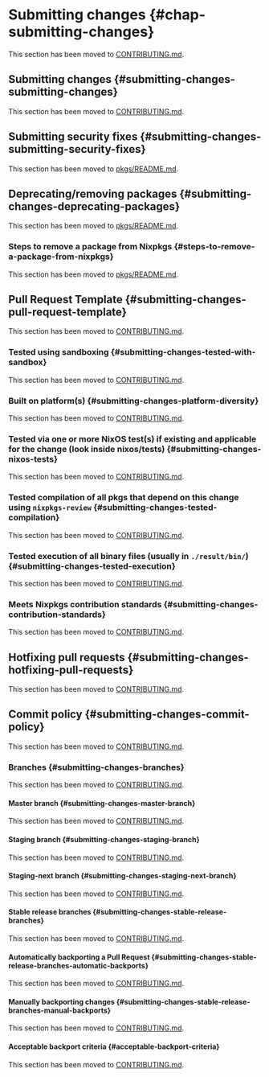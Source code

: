 # Submitting changes {#chap-submitting-changes}

This section has been moved to [CONTRIBUTING.md](https://github.com/NixOS/nixpkgs/blob/master/CONTRIBUTING.md).

## Submitting changes {#submitting-changes-submitting-changes}

This section has been moved to [CONTRIBUTING.md](https://github.com/NixOS/nixpkgs/blob/master/CONTRIBUTING.md).

## Submitting security fixes {#submitting-changes-submitting-security-fixes}

This section has been moved to [pkgs/README.md](https://github.com/NixOS/nixpkgs/blob/master/pkgs/README.md).

## Deprecating/removing packages {#submitting-changes-deprecating-packages}

This section has been moved to [pkgs/README.md](https://github.com/NixOS/nixpkgs/blob/master/pkgs/README.md).

### Steps to remove a package from Nixpkgs {#steps-to-remove-a-package-from-nixpkgs}

This section has been moved to [pkgs/README.md](https://github.com/NixOS/nixpkgs/blob/master/pkgs/README.md).

## Pull Request Template {#submitting-changes-pull-request-template}

This section has been moved to [CONTRIBUTING.md](https://github.com/NixOS/nixpkgs/blob/master/CONTRIBUTING.md).

### Tested using sandboxing {#submitting-changes-tested-with-sandbox}

This section has been moved to [CONTRIBUTING.md](https://github.com/NixOS/nixpkgs/blob/master/CONTRIBUTING.md).

### Built on platform(s) {#submitting-changes-platform-diversity}

This section has been moved to [CONTRIBUTING.md](https://github.com/NixOS/nixpkgs/blob/master/CONTRIBUTING.md).

### Tested via one or more NixOS test(s) if existing and applicable for the change (look inside nixos/tests) {#submitting-changes-nixos-tests}

This section has been moved to [CONTRIBUTING.md](https://github.com/NixOS/nixpkgs/blob/master/CONTRIBUTING.md).

### Tested compilation of all pkgs that depend on this change using `nixpkgs-review` {#submitting-changes-tested-compilation}

This section has been moved to [CONTRIBUTING.md](https://github.com/NixOS/nixpkgs/blob/master/CONTRIBUTING.md).

### Tested execution of all binary files (usually in `./result/bin/`) {#submitting-changes-tested-execution}

This section has been moved to [CONTRIBUTING.md](https://github.com/NixOS/nixpkgs/blob/master/CONTRIBUTING.md).

### Meets Nixpkgs contribution standards {#submitting-changes-contribution-standards}

This section has been moved to [CONTRIBUTING.md](https://github.com/NixOS/nixpkgs/blob/master/CONTRIBUTING.md).

## Hotfixing pull requests {#submitting-changes-hotfixing-pull-requests}

This section has been moved to [CONTRIBUTING.md](https://github.com/NixOS/nixpkgs/blob/master/CONTRIBUTING.md).

## Commit policy {#submitting-changes-commit-policy}

This section has been moved to [CONTRIBUTING.md](https://github.com/NixOS/nixpkgs/blob/master/CONTRIBUTING.md).

### Branches {#submitting-changes-branches}

This section has been moved to [CONTRIBUTING.md](https://github.com/NixOS/nixpkgs/blob/master/CONTRIBUTING.md).

#### Master branch {#submitting-changes-master-branch}

This section has been moved to [CONTRIBUTING.md](https://github.com/NixOS/nixpkgs/blob/master/CONTRIBUTING.md).

#### Staging branch {#submitting-changes-staging-branch}

This section has been moved to [CONTRIBUTING.md](https://github.com/NixOS/nixpkgs/blob/master/CONTRIBUTING.md).

#### Staging-next branch {#submitting-changes-staging-next-branch}

This section has been moved to [CONTRIBUTING.md](https://github.com/NixOS/nixpkgs/blob/master/CONTRIBUTING.md).

#### Stable release branches {#submitting-changes-stable-release-branches}

This section has been moved to [CONTRIBUTING.md](https://github.com/NixOS/nixpkgs/blob/master/CONTRIBUTING.md).

#### Automatically backporting a Pull Request {#submitting-changes-stable-release-branches-automatic-backports}

This section has been moved to [CONTRIBUTING.md](https://github.com/NixOS/nixpkgs/blob/master/CONTRIBUTING.md).

#### Manually backporting changes {#submitting-changes-stable-release-branches-manual-backports}

This section has been moved to [CONTRIBUTING.md](https://github.com/NixOS/nixpkgs/blob/master/CONTRIBUTING.md).

#### Acceptable backport criteria {#acceptable-backport-criteria}

This section has been moved to [CONTRIBUTING.md](https://github.com/NixOS/nixpkgs/blob/master/CONTRIBUTING.md).



